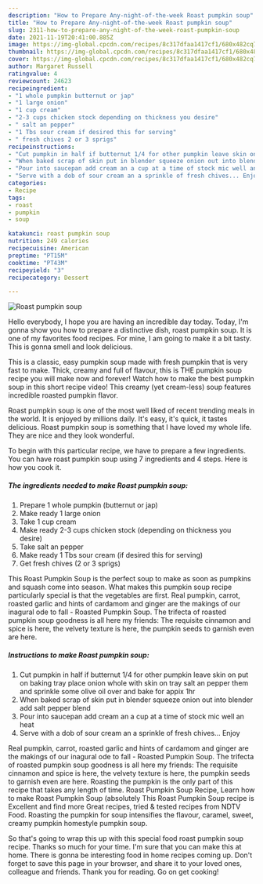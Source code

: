 ```yaml
---
description: "How to Prepare Any-night-of-the-week Roast pumpkin soup"
title: "How to Prepare Any-night-of-the-week Roast pumpkin soup"
slug: 2311-how-to-prepare-any-night-of-the-week-roast-pumpkin-soup
date: 2021-11-19T20:41:00.885Z
image: https://img-global.cpcdn.com/recipes/8c317dfaa1417cf1/680x482cq70/roast-pumpkin-soup-recipe-main-photo.jpg
thumbnail: https://img-global.cpcdn.com/recipes/8c317dfaa1417cf1/680x482cq70/roast-pumpkin-soup-recipe-main-photo.jpg
cover: https://img-global.cpcdn.com/recipes/8c317dfaa1417cf1/680x482cq70/roast-pumpkin-soup-recipe-main-photo.jpg
author: Margaret Russell
ratingvalue: 4
reviewcount: 24623
recipeingredient:
- "1 whole pumpkin butternut or jap"
- "1 large onion"
- "1 cup cream"
- "2-3 cups chicken stock depending on thickness you desire"
- " salt an pepper"
- "1 Tbs sour cream if desired this for serving"
- " fresh chives 2 or 3 sprigs"
recipeinstructions:
- "Cut pumpkin in half if butternut 1/4 for other pumpkin leave skin on put on baking tray place onion whole with skin on tray salt an pepper them and sprinkle some olive oil over and bake for appix 1hr"
- "When baked scrap of skin put in blender squeeze onion out into blender add salt pepper blend"
- "Pour into saucepan add cream an a cup at a time of stock mic well an heat"
- "Serve with a dob of sour cream an a sprinkle of fresh chives... Enjoy"
categories:
- Recipe
tags:
- roast
- pumpkin
- soup

katakunci: roast pumpkin soup 
nutrition: 249 calories
recipecuisine: American
preptime: "PT15M"
cooktime: "PT43M"
recipeyield: "3"
recipecategory: Dessert

---
```



![Roast pumpkin soup](https://img-global.cpcdn.com/recipes/8c317dfaa1417cf1/680x482cq70/roast-pumpkin-soup-recipe-main-photo.jpg)

Hello everybody, I hope you are having an incredible day today. Today, I'm gonna show you how to prepare a distinctive dish, roast pumpkin soup. It is one of my favorites food recipes. For mine, I am going to make it a bit tasty. This is gonna smell and look delicious.

This is a classic, easy pumpkin soup made with fresh pumpkin that is very fast to make. Thick, creamy and full of flavour, this is THE pumpkin soup recipe you will make now and forever! Watch how to make the best pumpkin soup in this short recipe video! This creamy (yet cream-less) soup features incredible roasted pumpkin flavor.

Roast pumpkin soup is one of the most well liked of recent trending meals in the world. It is enjoyed by millions daily. It's easy, it's quick, it tastes delicious. Roast pumpkin soup is something that I have loved my whole life. They are nice and they look wonderful.


To begin with this particular recipe, we have to prepare a few ingredients. You can have roast pumpkin soup using 7 ingredients and 4 steps. Here is how you cook it.

<!--inarticleads1-->

##### The ingredients needed to make Roast pumpkin soup:

1. Prepare 1 whole pumpkin (butternut or jap)
1. Make ready 1 large onion
1. Take 1 cup cream
1. Make ready 2-3 cups chicken stock (depending on thickness you desire)
1. Take  salt an pepper
1. Make ready 1 Tbs sour cream (if desired this for serving)
1. Get  fresh chives (2 or 3 sprigs)


This Roast Pumpkin Soup is the perfect soup to make as soon as pumpkins and squash come into season. What makes this pumpkin soup recipe particularly special is that the vegetables are first. Real pumpkin, carrot, roasted garlic and hints of cardamom and ginger are the makings of our inagural ode to fall - Roasted Pumpkin Soup. The trifecta of roasted pumpkin soup goodness is all here my friends: The requisite cinnamon and spice is here, the velvety texture is here, the pumpkin seeds to garnish even are here. 

<!--inarticleads2-->

##### Instructions to make Roast pumpkin soup:

1. Cut pumpkin in half if butternut 1/4 for other pumpkin leave skin on put on baking tray place onion whole with skin on tray salt an pepper them and sprinkle some olive oil over and bake for appix 1hr
1. When baked scrap of skin put in blender squeeze onion out into blender add salt pepper blend
1. Pour into saucepan add cream an a cup at a time of stock mic well an heat
1. Serve with a dob of sour cream an a sprinkle of fresh chives... Enjoy


Real pumpkin, carrot, roasted garlic and hints of cardamom and ginger are the makings of our inagural ode to fall - Roasted Pumpkin Soup. The trifecta of roasted pumpkin soup goodness is all here my friends: The requisite cinnamon and spice is here, the velvety texture is here, the pumpkin seeds to garnish even are here. Roasting the pumpkin is the only part of this recipe that takes any length of time. Roast Pumpkin Soup Recipe, Learn how to make Roast Pumpkin Soup (absolutely This Roast Pumpkin Soup recipe is Excellent and find more Great recipes, tried & tested recipes from NDTV Food. Roasting the pumpkin for soup intensifies the flavour, caramel, sweet, creamy pumpkin homestyle pumpkin soup. 

So that's going to wrap this up with this special food roast pumpkin soup recipe. Thanks so much for your time. I'm sure that you can make this at home. There is gonna be interesting food in home recipes coming up. Don't forget to save this page in your browser, and share it to your loved ones, colleague and friends. Thank you for reading. Go on get cooking!
